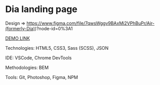 # Dia landing page
Design => https://www.figma.com/file/7qwsWggv9BAxMi2VPhBuPr/Air-(formerly-Dia))?node-id=0%3A1

[DEMO LINK](https://roman-toritsyn.github.io/layout_miami/)

Technologies: HTML5, CSS3, Sass (SCSS), JSON

IDE: VSCode, Chrome DevTools

Methodologies: BEM

Tools: Git, Photoshop, Figma, NPM 
